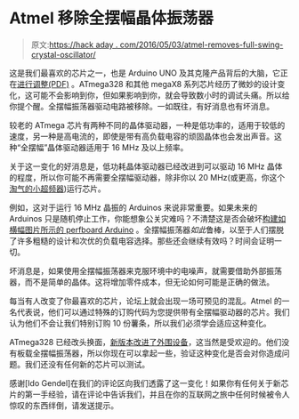 # Atmel 移除全摆幅晶体振荡器

> 原文:[https://hack aday . com/2016/05/03/atmel-removes-full-swing-crystal-oscillator/](https://hackaday.com/2016/05/03/atmel-removes-full-swing-crystal-oscillator/)

这是我们最喜欢的芯片之一，也是 Arduino UNO 及其克隆产品背后的大脑，它正在[进行调整(PDF)](http://img.digikey.com/Retractions/WC154601%20-%20PCN-12-23-2015.pdf) 。ATmega328 和其他 megaX8 系列芯片经历了微妙的设计变化，这可能不会影响到你，但如果影响到你，就会导致数小时的调试头痛。所以给你提个醒。全摆幅振荡器驱动电路被移除。一如既往，有好消息也有坏消息。

较老的 ATmega 芯片有两种不同的晶体驱动器，一种是低功率的，适用于较低的速度，另一种是高电流的，即使是带有高负载电容的顽固晶体也会发出声音。这种“全摆幅”晶体驱动器适用于 16 MHz 及以上频率。

关于这一变化的好消息是，低功耗晶体驱动器已经改进到可以驱动 16 MHz 晶体的程度，所以你可能不再需要全摆幅驱动器，除非你以 20 MHz(或更高，你这个[淘气的小超频器](http://hackaday.com/2015/08/04/clocking-or-overclocking-an-avr/))运行芯片。

例如，这对于运行 16 MHz 晶振的 Arduinos 来说非常重要。如果未来的 Arduinos 只是随机停止工作，你能想象公关灾难吗？不清楚这是否会破坏[构建如横幅图片所示的 perfboard Arduino](http://www.instructables.com/id/Perfboard-Hackduino-Arduino-compatible-circuit/?ALLSTEPS) 。全摆幅振荡器*如此*鲁棒，以至于人们摆脱了许多粗糙的设计和次优的负载电容选择。那些还会继续有效吗？时间会证明一切。

坏消息是，如果使用全摆幅振荡器来克服环境中的电噪声，就需要借助外部振荡器，而不是简单的晶体。这将增加零件成本，但无论如何可能是正确的做法。

每当有人改变了你最喜欢的芯片，论坛上就会出现一场可预见的混乱。Atmel 的一名代表说，他们可以通过特殊的订购代码为您提供带有全摆幅驱动器的芯片。我们认为他们不会让我们特别订购 10 份薯条，所以我们必须学会适应这种变化。

ATmega328 已经改头换面，[新版本改进了外围设备](http://hackaday.com/2016/01/26/bye-bye-atmega328p-hello-328pb/)，这当然是受欢迎的。他们没有板载全摆幅振荡器，所以你现在可以拿起一些，验证这种变化是否会对你造成问题。我们还没有任何新的芯片可以测试。

感谢[Ido Gendel]在我们的评论区向我们透露了这一变化！如果你有任何关于新芯片的第一手经验，请在评论中告诉我们，并且在你的互联网之旅中任何时候被令人惊叹的东西绊倒，请发送提示。